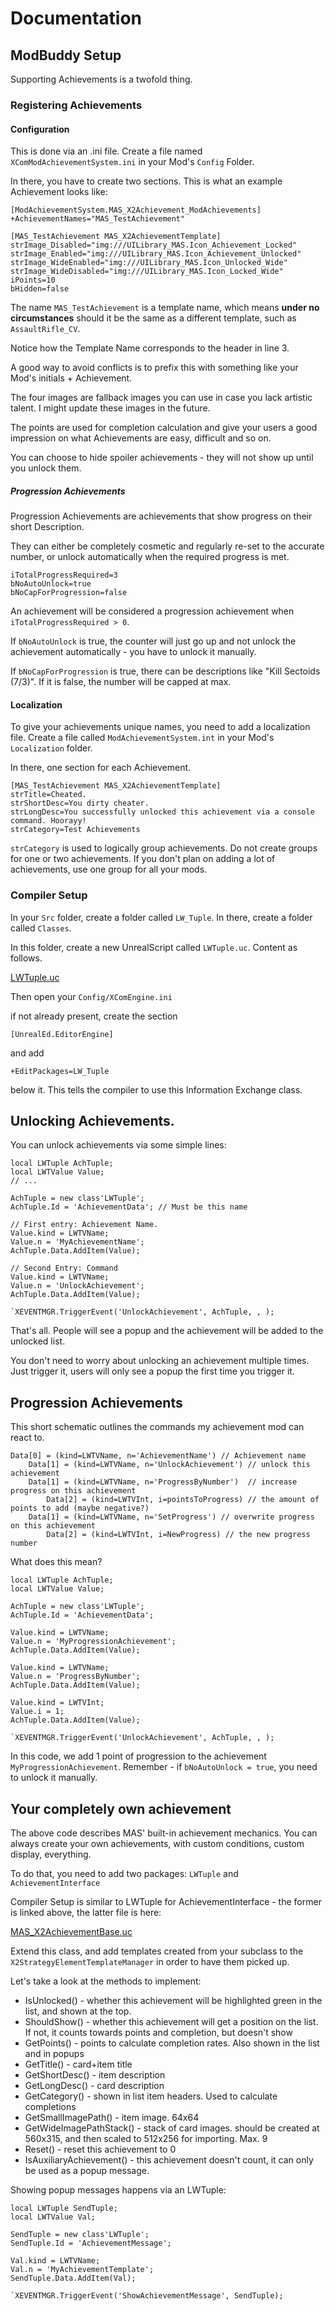 # Documentation

## ModBuddy Setup

Supporting Achievements is a twofold thing.

### Registering Achievements

#### Configuration

This is done via an .ini file. Create a file named ```XComModAchievementSystem.ini``` in your Mod's ```Config``` Folder.

In there, you have to create two sections. This is what an example Achievement looks like:

```
[ModAchievementSystem.MAS_X2Achievement_ModAchievements]
+AchievementNames="MAS_TestAchievement"

[MAS_TestAchievement MAS_X2AchievementTemplate]
strImage_Disabled="img:///UILibrary_MAS.Icon_Achievement_Locked"
strImage_Enabled="img:///UILibrary_MAS.Icon_Achievement_Unlocked"
strImage_WideEnabled="img:///UILibrary_MAS.Icon_Unlocked_Wide"
strImage_WideDisabled="img:///UILibrary_MAS.Icon_Locked_Wide"
iPoints=10
bHidden=false
```

The name ```MAS_TestAchievement``` is a template name, which means **under no circumstances** should it be the same as a different template, such as ```AssaultRifle_CV```.

Notice how the Template Name corresponds to the header in line 3.

A good way to avoid conflicts is to prefix this with something like your Mod's initials + Achievement.

The four images are fallback images you can use in case you lack artistic talent. I might update these images in the future.

The points are used for completion calculation and give your users a good impression on what Achievements are easy, difficult and so on.

You can choose to hide spoiler achievements - they will not show up until you unlock them.

##### Progression Achievements

Progression Achievements are achievements that show progress on their short Description.

They can either be completely cosmetic and regularly re-set to the accurate number, or unlock automatically when the required progress is met.

```
iTotalProgressRequired=3
bNoAutoUnlock=true
bNoCapForProgression=false
```

An achievement will be considered a progression achievement when ```iTotalProgressRequired > 0```.

If ```bNoAutoUnlock``` is true, the counter will just go up and not unlock the achievement automatically - you have to unlock it manually.

If ```bNoCapForProgression``` is true, there can be descriptions like "Kill Sectoids (7/3)". If it is false, the number will be capped at max.

#### Localization

To give your achievements unique names, you need to add a localization file. Create a file called ```ModAchievementSystem.int``` in your Mod's ```Localization``` folder.

In there, one section for each Achievement.

```
[MAS_TestAchievement MAS_X2AchievementTemplate]
strTitle=Cheated.
strShortDesc=You dirty cheater.
strLongDesc=You successfully unlocked this achievement via a console command. Hoorayy!
strCategory=Test Achievements
```

```strCategory``` is used to logically group achievements. Do not create groups for one or two achievements. If you don't plan on adding a lot of achievements, use one group for all your mods.

### Compiler Setup

In your ```Src``` folder, create a folder called ```LW_Tuple```. In there, create a folder called ```Classes```.

In this folder, create a new UnrealScript called ```LWTuple.uc```. Content as follows.

[LWTuple.uc](https://github.com/robojumper/ModAchievementSystem/blob/master/ModAchievementSystem/Src/LW_Tuple/Classes/LWTuple.uc)

Then open your ```Config/XComEngine.ini```

if not already present, create the section

```
[UnrealEd.EditorEngine]
```

and add 

```
+EditPackages=LW_Tuple
```

below it. This tells the compiler to use this Information Exchange class.

## Unlocking Achievements.

You can unlock achievements via some simple lines:

```
local LWTuple AchTuple;
local LWTValue Value;
// ...

AchTuple = new class'LWTuple'; 
AchTuple.Id = 'AchievementData'; // Must be this name

// First entry: Achievement Name.
Value.kind = LWTVName;
Value.n = 'MyAchievementName';
AchTuple.Data.AddItem(Value);

// Second Entry: Command
Value.kind = LWTVName;
Value.n = 'UnlockAchievement';
AchTuple.Data.AddItem(Value);

`XEVENTMGR.TriggerEvent('UnlockAchievement', AchTuple, , );
```

That's all. People will see a popup and the achievement will be added to the unlocked list.

You don't need to worry about unlocking an achievement multiple times. Just trigger it, users will only see a popup the first time you trigger it.

## Progression Achievements

This short schematic outlines the commands my achievement mod can react to.

```
Data[0] = (kind=LWTVName, n='AchievementName') // Achievement name
	Data[1] = (kind=LWTVName, n='UnlockAchievement') // unlock this achievement
	Data[1] = (kind=LWTVName, n='ProgressByNumber')  // increase progress on this achievement
		Data[2] = (kind=LWTVInt, i=pointsToProgress) // the amount of points to add (maybe negative?)
	Data[1] = (kind=LWTVName, n='SetProgress') // overwrite progress on this achievement
		Data[2] = (kind=LWTVInt, i=NewProgress) // the new progress number
```

What does this mean?

```
local LWTuple AchTuple;
local LWTValue Value;

AchTuple = new class'LWTuple';
AchTuple.Id = 'AchievementData';

Value.kind = LWTVName;
Value.n = 'MyProgressionAchievement';
AchTuple.Data.AddItem(Value);

Value.kind = LWTVName;
Value.n = 'ProgressByNumber';
AchTuple.Data.AddItem(Value);

Value.kind = LWTVInt;
Value.i = 1;
AchTuple.Data.AddItem(Value);

`XEVENTMGR.TriggerEvent('UnlockAchievement', AchTuple, , );
```

In this code, we add 1 point of progression to the achievement ```MyProgressionAchievement```. Remember - if ```bNoAutoUnlock = true```, you need to unlock it manually.


## Your completely own achievement

The above code describes MAS' built-in achievement mechanics. You can always create your own achievements, with custom conditions, custom display, everything.

To do that, you need to add two packages: `LWTuple` and `AchievementInterface`

Compiler Setup is similar to LWTuple for AchievementInterface - the former is linked above, the latter file is here:

[MAS_X2AchievementBase.uc](https://github.com/robojumper/ModAchievementSystem/blob/master/ModAchievementSystem/Src/AchievementInterface/Classes/MAS_X2AchievementBase.uc)

Extend this class, and add templates created from your subclass to the `X2StrategyElementTemplateManager` in order to have them picked up.

Let's take a look at the methods to implement:

* IsUnlocked() - whether this achievement will be highlighted green in the list, and shown at the top.
* ShouldShow() - whether this achievement will get a position on the list. If not, it counts towards points and completion, but doesn't show
* GetPoints() - points to calculate completion rates. Also shown in the list and in popups
* GetTitle() - card+item title
* GetShortDesc() - item description
* GetLongDesc() - card description
* GetCategory() - shown in list item headers. Used to calculate completions
* GetSmallImagePath() - item image. 64x64
* GetWideImagePathStack() - stack of card images. should be created at 560x315, and then scaled to 512x256 for importing. Max. 9
* Reset() - reset this achievement to 0
* IsAuxiliaryAchievement() - this achievement doesn't count, it can only be used as a popup message.


Showing popup messages happens via an LWTuple:

```
local LWTuple SendTuple;
local LWTValue Val;

SendTuple = new class'LWTuple';
SendTuple.Id = 'AchievementMessage';

Val.kind = LWTVName;
Val.n = 'MyAchievementTemplate';
SendTuple.Data.AddItem(Val);

`XEVENTMGR.TriggerEvent('ShowAchievementMessage', SendTuple);

```
